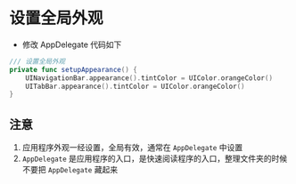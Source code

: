 # 设置全局外观

* 修改 AppDelegate 代码如下

```swift
/// 设置全局外观
private func setupAppearance() {
    UINavigationBar.appearance().tintColor = UIColor.orangeColor()
    UITabBar.appearance().tintColor = UIColor.orangeColor()
}
```

## 注意

1. 应用程序外观一经设置，全局有效，通常在 `AppDelegate` 中设置
2. `AppDelegate` 是应用程序的入口，是快速阅读程序的入口，整理文件夹的时候不要把 `AppDelegate` 藏起来
